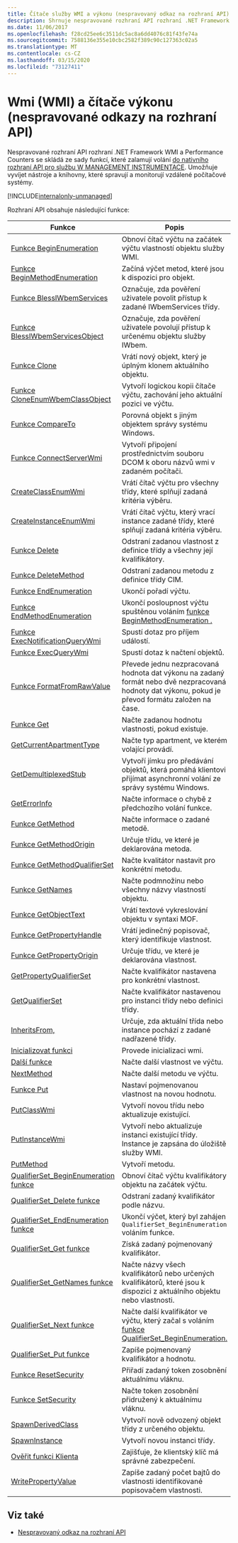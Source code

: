 ```yaml
---
title: Čítače služby WMI a výkonu (nespravovaný odkaz na rozhraní API)
description: Shrnuje nespravované rozhraní API rozhraní .NET Framework pro rozhraní WMI a informace o čítači výkonu.
ms.date: 11/06/2017
ms.openlocfilehash: f28cd25ee6c3511dc5ac8a6dd4076c81f43fe74a
ms.sourcegitcommit: 7588136e355e10cbc2582f389c90c127363c02a5
ms.translationtype: MT
ms.contentlocale: cs-CZ
ms.lasthandoff: 03/15/2020
ms.locfileid: "73127411"
---
```

# <a name="windows-management-instrumentation-wmi-and-performance-counters-unmanaged-api-reference"></a>Wmi (WMI) a čítače výkonu (nespravované odkazy na rozhraní API)

Nespravované rozhraní API rozhraní .NET Framework WMI a Performance Counters se skládá ze sady funkcí, které zalamují volání [do nativního rozhraní API pro službu W MANAGEMENT INSTRUMENTACE](/windows/desktop/WmiSdk/com-api-for-wmi). Umožňuje vyvíjet nástroje a knihovny, které spravují a monitorují vzdálené počítačové systémy.

[!INCLUDE[internalonly-unmanaged](../../../../includes/internalonly-unmanaged.md)]

Rozhraní API obsahuje následující funkce:

| Funkce | Popis |
|---------|---------|
| [Funkce BeginEnumeration](beginenumeration.md) | Obnoví čítač výčtu na začátek výčtu vlastností objektu služby WMI. |
| [Funkce BeginMethodEnumeration](beginmethodenumeration.md) |  Začíná výčet metod, které jsou k dispozici pro objekt. |
| [Funkce BlessIWbemServices](blessiwbemservices.md) | Označuje, zda pověření uživatele povolit přístup k zadané IWbemServices třídy. |
| [Funkce BlessIWbemServicesObject](blessiwbemservicesobject.md) | Označuje, zda pověření uživatele povolují přístup k určenému objektu služby IWbem. |
| [Funkce Clone](clone.md) | Vrátí nový objekt, který je úplným klonem aktuálního objektu. |
| [Funkce CloneEnumWbemClassObject](cloneenumwbemclassobject.md) | Vytvoří logickou kopii čítače výčtu, zachování jeho aktuální pozici ve výčtu. |
| [Funkce CompareTo](compareto.md) | Porovná objekt s jiným objektem správy systému Windows. |
| [Funkce ConnectServerWmi](connectserverwmi.md) | Vytvoří připojení prostřednictvím souboru DCOM k oboru názvů wmi v zadaném počítači. |
| [CreateClassEnumWmi](createclassenumwmi.md) | Vrátí čítač výčtu pro všechny třídy, které splňují zadaná kritéria výběru. |
| [CreateInstanceEnumWmi](createinstanceenumwmi.md) | Vrátí čítač výčtu, který vrací instance zadané třídy, které splňují zadaná kritéria výběru. |
| [Funkce Delete](delete.md) | Odstraní zadanou vlastnost z definice třídy a všechny její kvalifikátory. |
| [Funkce DeleteMethod](deletemethod.md) | Odstraní zadanou metodu z definice třídy CIM. |
| [Funkce EndEnumeration](endenumeration.md) | Ukončí pořadí výčtu. |
| [Funkce EndMethodEnumeration](endmethodenumeration.md) | Ukončí posloupnost výčtu spuštěnou voláním [funkce BeginMethodEnumeration .](beginmethodenumeration.md) |
| [Funkce ExecNotificationQueryWmi](execnotificationquerywmi.md) | Spustí dotaz pro příjem událostí. |
| [Funkce ExecQueryWmi](execquerywmi.md) | Spustí dotaz k načtení objektů. |
| [Funkce FormatFromRawValue](formatfromrawvalue.md) | Převede jednu nezpracovaná hodnota dat výkonu na zadaný formát nebo dvě nezpracovaná hodnoty dat výkonu, pokud je převod formátu založen na čase. |
| [Funkce Get](get.md) | Načte zadanou hodnotu vlastnosti, pokud existuje. |
| [GetCurrentApartmentType](getcurrentapartmenttype.md) | Načte typ apartment, ve kterém volající provádí. |
| [GetDemultiplexedStub](getdemultiplexedstub.md) | Vytvoří jímku pro předávání objektů, která pomáhá klientovi přijímat asynchronní volání ze správy systému Windows. |
| [GetErrorInfo](geterrorinfo.md) | Načte informace o chybě z předchozího volání funkce. |
| [Funkce GetMethod](getmethod.md) | Načte informace o zadané metodě. |
| [Funkce GetMethodOrigin](getmethodorigin.md) | Určuje třídu, ve které je deklarována metoda. |
| [Funkce GetMethodQualifierSet](getmethodqualifierset.md) | Načte kvalitátor nastavit pro konkrétní metodu. |
| [Funkce GetNames](getnames.md) | Načte podmnožinu nebo všechny názvy vlastností objektu. |
| [Funkce GetObjectText](getobjecttext.md) | Vrátí textové vykreslování objektu v syntaxi MOF. |
| [Funkce GetPropertyHandle](getpropertyhandle.md) | Vrátí jedinečný popisovač, který identifikuje vlastnost. |
| [Funkce GetPropertyOrigin](getpropertyorigin.md) | Určuje třídu, ve které je deklarována vlastnost. |
| [GetPropertyQualifierSet](getpropertyqualifierset.md) | Načte kvalifikátor nastavena pro konkrétní vlastnost.  |
| [GetQualifierSet](getqualifierset.md) | Načte kvalifikátor nastavenou pro instanci třídy nebo definici třídy. |
| [InheritsFrom,](inheritsfrom.md) | Určuje, zda aktuální třída nebo instance pochází z zadané nadřazené třídy. |
| [Inicializovat funkci](initialize.md) | Provede inicializaci wmi. |
| [Další funkce](next.md) | Načte další vlastnost ve výčtu. |
| [NextMethod](nextmethod.md) | Načte další metodu ve výčtu. |
| [Funkce Put](put.md) | Nastaví pojmenovanou vlastnost na novou hodnotu. |
| [PutClassWmi](putclasswmi.md) | Vytvoří novou třídu nebo aktualizuje existující. |
| [PutInstanceWmi](putinstancewmi.md) | Vytvoří nebo aktualizuje instanci existující třídy. Instance je zapsána do úložiště služby WMI. |
| [PutMethod](putmethod.md) | Vytvoří metodu. |
| [QualifierSet_BeginEnumeration funkce](qualifierset-beginenumeration.md) | Obnoví čítač výčtu kvalifikátory objektu na začátek výčtu. |
| [QualifierSet_Delete funkce](qualifierset-delete.md) | Odstraní zadaný kvalifikátor podle názvu.  |
| [QualifierSet_EndEnumeration funkce](qualifierset-endenumeration.md) | Ukončí výčet, který byl zahájen `QualifierSet_BeginEnumeration` voláním funkce. |
| [QualifierSet_Get funkce](qualifierset-get.md) | Získá zadaný pojmenovaný kvalifikátor.  |
| [QualifierSet_GetNames funkce](qualifierset-getnames.md) | Načte názvy všech kvalifikátorů nebo určených kvalifikátorů, které jsou k dispozici z aktuálního objektu nebo vlastnosti. |
| [QualifierSet_Next funkce](qualifierset-next.md) | Načte další kvalifikátor ve výčtu, který začal s voláním [funkce QualifierSet_BeginEnumeration.](qualifierset-beginenumeration.md) |
| [QualifierSet_Put funkce](qualifierset-put.md) | Zapíše pojmenovaný kvalifikátor a hodnotu. |
| [Funkce ResetSecurity](resetsecurity.md) | Přiřadí zadaný token zosobnění aktuálnímu vláknu. |
| [Funkce SetSecurity](setsecurity.md) | Načte token zosobnění přidružený k aktuálnímu vláknu. |
| [SpawnDerivedClass](spawnderivedclass.md) | Vytvoří nově odvozený objekt třídy z určeného objektu. |
| [SpawnInstance](spawninstance.md) | Vytvoří novou instanci třídy. |
| [Ověřit funkci Klienta](verifyclientkey.md) | Zajišťuje, že klientský klíč má správné zabezpečení. |
| [WritePropertyValue](writepropertyvalue.md) | Zapíše zadaný počet bajtů do vlastnosti identifikované popisovačem vlastnosti. |

## <a name="see-also"></a>Viz také

- [Nespravovaný odkaz na rozhraní API](../index.md)

